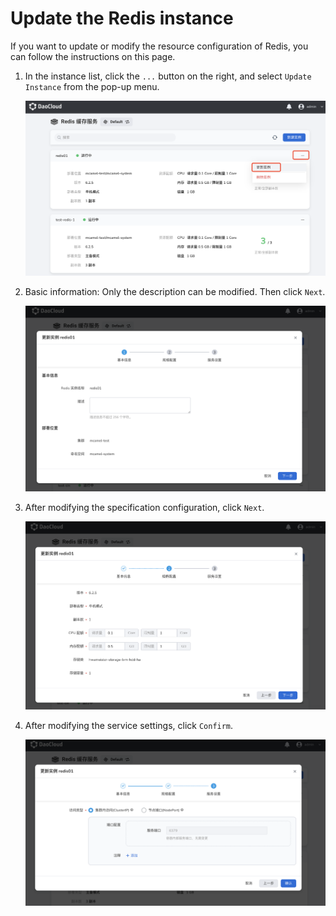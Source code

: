 # Update the Redis instance

If you want to update or modify the resource configuration of Redis, you can follow the instructions on this page.

1. In the instance list, click the `...` button on the right, and select `Update Instance` from the pop-up menu.

    ![Update example](../images/update01.png)

2. Basic information: Only the description can be modified. Then click `Next`.

    ![Basic Information](../images/update02.png)

3. After modifying the specification configuration, click `Next`.

    ![Specification Configuration](../images/update03.png)

4. After modifying the service settings, click `Confirm`.

    ![Service Settings](../images/update04.png)